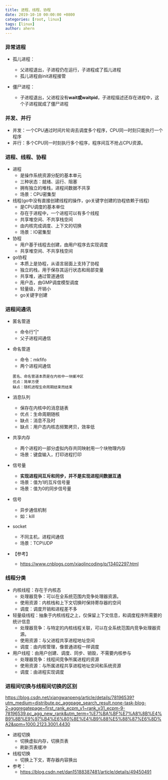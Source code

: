 ```yaml
---
title: 进程、线程、协程
date: 2019-10-10 00:00:00 +0800
categories: [root, linux]
tags: [linux]
author: ahern
---
```


### 异常进程
- 孤儿进程：
  - 父进程退出，子进程仍在运行，子进程成了孤儿进程
  - 孤儿进程由init进程接管

- 僵尸进程：
  - 子进程退出，父进程没有**wait或waitpid**，子进程描述还存在进程中，这个子进程就成了僵尸进程


### 并发、并行

- 并发：一个CPU通过时间片轮询去调度多个程序，CPU同一时刻只能执行一个程序
- 并行：多个CPU同一时刻执行多个程序，程序间互不抢占CPU资源。

### 进程、线程、协程

- 进程
  - 是操作系统资源分配的基本单元
  - 三种状态：就绪、运行、阻塞
  - 拥有独立的堆栈，进程间数据不共享
  - 场景：CPU密集型
- 线程(go中没有直接创建线程的操作，go关键字创建的协程依赖于线程)
  - 是CPU调度的基本单位
  - 存在于进程中，一个进程可以有多个线程
  - 共享堆空间、不共享栈空间
  - 由内核完成调度、上下文的切换
  - 场景：IO密集型
- 协程
  - 用户基于线程去创建，由用户程序去实现调度
  - 共享堆空间、不共享栈空间
- go协程
  - 本质上是协程，从语言层面上支持了协程
  - 独立的栈，用于保存其运行状态和局部变量
  - 共享堆，通过管道通信
  - 用户态，由GMP调度模型调度
  - 轻量级，开销小
  - go关键字创建
  
### 进程间通讯
- 匿名管道

  - 命令行"|"
  - 父子进程间通信

- 命名管道

  - 命令：mkfifo
  - 两个进程间通信

  ```
  匿名、命名管道本质是在内核中一块缓冲区
  优点：简单方便
  缺点：随机进程生命周期结束而结束
  ```

- 消息队列

  - 保存在内核中的消息链表
  - 优点：生命周期随核
  - 缺点：消息不及时
  - 缺点：用户态内核态频繁拷贝，效率低

- 共享内存

  - 两个进程的一部分虚拟内存共同映射用一个块物理内存
  - 场景：键盘输入，打印进程打印


- 信号量
  - **实现进程间互斥和同步，并不是实现进程间数据互通**
  - 场景：值为1的互斥信号量
  - 场景：值为0的同步信号量
- 信号
  - 异步通信机制
  - 如：kill
- socket 
  - 不同主机，进程间通信
  - 场景：TCP\UDP

- 【参考】
  - https://www.cnblogs.com/xiaolincoding/p/13402297.html


### 线程分类

- 内核线程：存在于内核态
  - 处理器竞争：可以在全系统范围内竞争处理器资源。
  - 使用资源：内核栈和上下文切换时保持寄存器的空间
  - 调度：调度开销和进程差不多
- 轻量级线程：抽象于内核线程之上，仅保留上下文信息，和调度程序所需要的统计信息
  - 处理器竞争：与特定的内核线程关联，可以在全系统范围内竞争处理器资源。
  - 使用资源：与父进程共享进程地址空间
  - 调度：由内核管理，像普通进程一样调度
- 用户线程：由用户创建、调度、同步、销毁，不需要内核参与
  - 处理器竞争：线程间竞争所属进程的资源
  - 使用资源：与所属进程共享进程地址空间和系统资源
  - 调度：由进程实现调度

### 进程间切换与线程间切换的区别
https://blog.csdn.net/xiangwanpeng/article/details/78196539?utm_medium=distribute.pc_aggpage_search_result.none-task-blog-2~aggregatepage~first_rank_ecpm_v1~rank_v31_ecpm-9-78196539.pc_agg_new_rank&utm_term=%E7%BA%BF%E7%A8%8B%E4%B9%8B%E9%97%B4%E6%80%8E%E4%B9%88%E5%88%87%E6%8D%A2&spm=1000.2123.3001.4430
- 进程切换
  - 切换虚拟内存，切换页表
  - 刷新页表缓冲
- 线程切换
  - 切换上下文，寄存器内容换出
- 参考：
  - https://blog.csdn.net/dan15188387481/article/details/49450491

